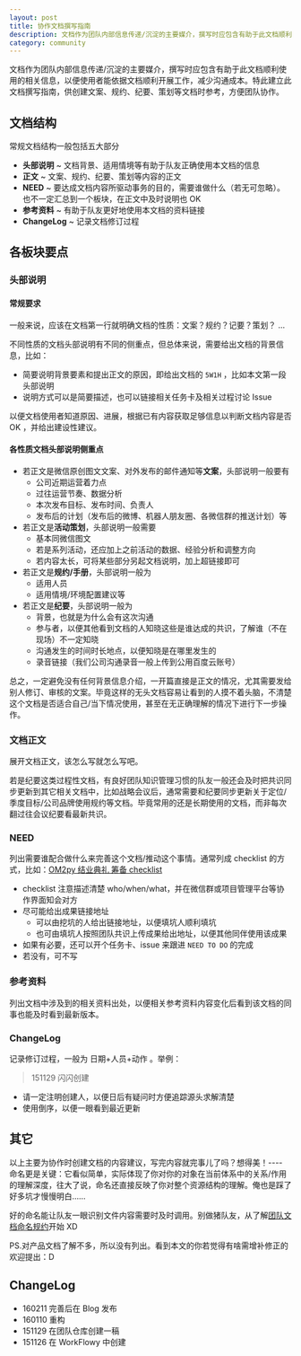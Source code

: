 ```yaml
---
layout: post
title: 协作文档撰写指南
description: 文档作为团队内部信息传递/沉淀的主要媒介，撰写时应包含有助于此文档顺利使用的相关信息，以便使用者能依据文档顺利开展工作，减少沟通成本。
category: community
---
```




文档作为团队内部信息传递/沉淀的主要媒介，撰写时应包含有助于此文档顺利使用的相关信息，以便使用者能依据文档顺利开展工作，减少沟通成本。特此建立此文档撰写指南，供创建文案、规约、纪要、策划等文档时参考，方便团队协作。



## 文档结构

常规文档结构一般包括五大部分

- **头部说明** ~ 文档背景、适用情境等有助于队友正确使用本文档的信息
- **正文** ~ 文案、规约、纪要、策划等内容的正文
- **NEED** ~ 要达成文档内容所驱动事务的目的，需要谁做什么（若无可忽略）。也不一定汇总到一个板块，在正文中及时说明也 OK
- **参考资料** ~ 有助于队友更好地使用本文档的资料链接
- **ChangeLog** ~ 记录文档修订过程

## 各板块要点

### 头部说明

#### 常规要求

一般来说，应该在文档第一行就明确文档的性质：文案？规约？记要？策划？ ...

不同性质的文档头部说明有不同的侧重点，但总体来说，需要给出文档的背景信息，比如：

  + 简要说明背景要素和提出正文的原因，即给出文档的 `5W1H` ，比如本文第一段头部说明
  + 说明方式可以是简要描述，也可以链接相关任务卡及相关过程讨论 Issue 
  
以便文档使用者知道原因、进展，根据已有内容获取足够信息以判断文档内容是否 OK ，并给出建设性建议。
  
#### 各性质文档头部说明侧重点

+ 若正文是微信原创图文文案、对外发布的邮件通知等**文案**，头部说明一般要有
  + 公司近期运营着力点
  + 过往运营节奏、数据分析
  + 本次发布目标、发布时间、负责人
  + 发布后的计划（发布后的微博、机器人朋友圈、各微信群的推送计划）等
+ 若正文是**活动策划**，头部说明一般需要
  + 基本同微信图文
  + 若是系列活动，还应加上之前活动的数据、经验分析和调整方向
  + 若内容太长，可将某些部分另起文档说明，加上超链接即可
+ 若正文是**规约/手册**，头部说明一般为
  + 适用人员
  + 适用情境/环境配置建议等
+ 若正文是**纪要**，头部说明一般为
  + 背景，也就是为什么会有这次沟通
  + 参与者，以便其他看到文档的人知晓这些是谁达成的共识，了解谁（不在现场）不一定知晓
  + 沟通发生的时间时长地点，以便知晓是在哪里发生的
  + 录音链接（我们公司沟通录音一般上传到公用百度云账号）


总之，一定避免没有任何背景信息介绍，一开篇直接是正文的情况，尤其需要发给别人修订、审核的文案。毕竟这样的无头文档容易让看到的人摸不着头脑，不清楚这个文档是否适合自己/当下情况使用，甚至在无正确理解的情况下进行下一步操作。



### 文档正文

展开文档正文，该怎么写就怎么写吧。

若是纪要这类过程性文档，有良好团队知识管理习惯的队友一般还会及时把共识同步更新到其它相关文档中，比如战略会议后，通常需要和纪要同步更新关于定位/季度目标/公司品牌使用规约等文档。毕竟常用的还是长期使用的文档，而非每次翻过往会议纪要看最新共识。


### NEED

列出需要谁配合做什么来完善这个文档/推动这个事情。通常列成 checklist 的方式，比如：[OM2py 结业典礼 筹备 checklist](https://github.com/ishanshan/OMOOC2py/issues/2)

- checklist 注意描述清楚 who/when/what，并在微信群或项目管理平台等协作界面知会对方
- 尽可能给出成果链接地址
	- 可以由挖坑的人给出链接地址，以便填坑人顺利填坑
	- 也可由填坑人按照团队共识上传成果给出地址，以便其他同伴使用该成果
- 如果有必要，还可以开个任务卡、issue 来跟进 `NEED TO DO` 的完成
- 若没有，可不写

### 参考资料

列出文档中涉及到的相关资料出处，以便相关参考资料内容变化后看到该文档的同事也能及时看到最新版本。

### ChangeLog

记录修订过程，一般为 日期+人员+动作 。举例：

> 151129 闪闪创建

- 请一定注明创建人，以便日后有疑问时方便追踪源头求解清楚
- 使用倒序，以便一眼看到最近更新




## 其它


以上主要为协作时创建文档的内容建议，写完内容就完事儿了吗？想得美！---- 命名更是关键：它看似简单，实际体现了你对你的对象在当前体系中的关系/作用的理解深度，往大了说，命名还直接反映了你对整个资源结构的理解。俺也是踩了好多坑才慢慢明白……

好的命名能让队友一眼识别文件内容需要时及时调用。别做猪队友，从了解[团队文档命名规约](http://ishanshan.top/community/HbDocName.html)开始 XD




PS.对产品文档了解不多，所以没有列出。看到本文的你若觉得有啥需增补修正的欢迎提出：D






## ChangeLog

- 160211 完善后在 Blog 发布
- 160110 重构
- 151129 在团队仓库创建一稿
- 151126 在 WorkFlowy 中创建





